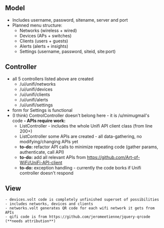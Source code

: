 ## Model
- Includes username, password, sitename, server and port
- Planned menu structure: 
    - Networks (wireless + wired)
    - Devices (APs + switches)
    - Clients (users + guests)
    - Alerts (alerts + insights)
    - Settings (username, password, siteid, site:port)
    
## Controller
- all 5 controllers listed above are created
    - /ui/unifi/networks
    - /ui/unifi/devices
    - /ui/unifi/clients
    - /ui/unifi/alerts
    - /ui/unifi/settings
- form for Settings is functional
- (I think) ControlController doesn't belong here - it is /u/mimugmail's code
**- APIs require work:**
    - ListController - includes the whole Unifi API client class (from line 200+)
    - ListController some APIs are created - all data-gathering, no modifying/changing APIs yet
    - **to-do:** refactor API calls to minimize repeating code (gather params, authenticate, call API)
    - **to-do:** add all relevant APIs from https://github.com/Art-of-WiFi/UniFi-API-client
    - **to-do:** exception handling - currently the code borks if Unifi controller doesn't respond
    
## View
    - devices.volt code is completely unfinished superset of possibilities - includes networks, devices and clients
    - networks.volt generates QR code for each wifi network it gets from APIs
    - qifi code is from https://github.com/jeromeetienne/jquery-qrcode (**needs attribution**)
    